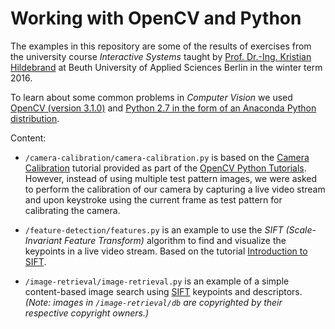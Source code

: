 # Working with OpenCV and Python

The examples in this repository are some of the results of exercises from the university course _Interactive Systems_ taught by [Prof. Dr.-Ing. Kristian Hildebrand](http://hildebrand.beuth-hochschule.de/) at Beuth University of Applied Sciences Berlin in the winter term 2016.

To learn about some common problems in _Computer Vision_ we used [OpenCV (version 3.1.0)](http://docs.opencv.org/3.1.0/d1/dfb/intro.html) and [Python 2.7 in the form of an Anaconda Python distribution](https://docs.continuum.io/).


Content:
* `/camera-calibration/camera-calibration.py` is based on the [Camera Calibration](http://docs.opencv.org/3.1.0/dc/dbb/tutorial_py_calibration.html) tutorial provided as part of the [OpenCV Python Tutorials](http://docs.opencv.org/3.1.0/d6/d00/tutorial_py_root.html). However, instead of using multiple test pattern images, we were asked to perform the calibration of our camera by capturing a live video stream and upon keystroke using the current frame as test pattern for calibrating the camera.  

* `/feature-detection/features.py` is an example to use the _SIFT (Scale-Invariant Feature Transform)_ algorithm to find and visualize the keypoints in a live video stream. Based on the tutorial [Introduction to SIFT](http://docs.opencv.org/3.1.0/da/df5/tutorial_py_sift_intro.html).

* `/image-retrieval/image-retrieval.py` is an example of a simple content-based image search using [SIFT](http://docs.opencv.org/3.1.0/da/df5/tutorial_py_sift_intro.html) keypoints and descriptors. _(Note: images in `/image-retrieval/db` are copyrighted by their respective copyright owners.)_
